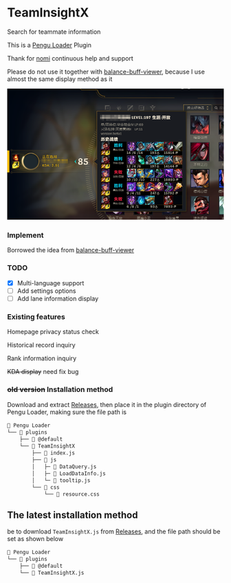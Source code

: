 <!--
 * @Author: LightningSw devdreamer1337@outlook.com
 * @Date: 2023-07-22 21:41:37
 * @LastEditors: LightningSw devdreamer1337@outlook.com
 * @LastEditTime: 2023-07-30 17:09:28
 * @FilePath: \TeamInsightX\README.md
 * @Description: 这是默认设置,请设置`customMade`, 打开koroFileHeader查看配置 进行设置: https://github.com/OBKoro1/koro1FileHeader/wiki/%E9%85%8D%E7%BD%AE
-->
# TeamInsightX
Search for teammate information

This is a [Pengu Loader](https://pengu.lol) Plugin

Thank for [nomi](https://github.com/nomi-san) continuous help and support

Please do not use it together with [balance-buff-viewer](https://github.com/nomi-san/balance-buff-viewer), because I use almost the same display method as it

<img src="https://raw.githubusercontent.com/LightningSw/TeamInsightX/main/show.png"/>

### Implement

Borrowed the idea from [balance-buff-viewer](https://github.com/nomi-san/balance-buff-viewer)

### TODO
- [x] Multi-language support
- [ ] Add settings options
- [ ] Add lane information display
### Existing features
Homepage privacy status check

Historical record inquiry

Rank information inquiry

~~KDA display~~ need fix bug

### ~~old version~~ Installation method

Download and extract [Releases](https://github.com/LightningSw/TeamInsightX/releases), then place it in the plugin directory of Pengu Loader, making sure the file path is 
```
📂 Pengu Loader
└── 📂 plugins
    ├── 📂 @default
    └── 📂 TeamInsightX
        ├── 📄 index.js
        ├── 📂 js
        │   ├─ 📄 DataQuery.js
        │   ├─ 📄 LoadDataInfo.js
        │   └─ 📄 tooltip.js
        └── 📂 css
            └── 🎨 resource.css
```

## The latest installation method 
be to download ```TeamInsightX.js``` from [Releases](https://github.com/LightningSw/TeamInsightX/releases/latest), and the file path should be set as shown below
```
📂 Pengu Loader
└── 📂 plugins
    ├── 📂 @default
    └── 📄 TeamInsightX.js
```